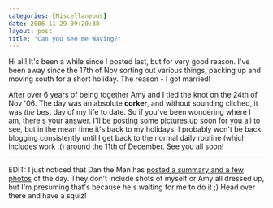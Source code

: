 ```yaml
---
categories: [Miscellaneous]
date: 2006-11-29 09:20:38
layout: post
title: "Can you see me Waving?"
---
```

Hi all! It's been a while since I posted last, but for very good reason. I've been away since the 17th of Nov sorting out various things, packing up and moving south for a short holiday. The reason - I got married!

After over 6 years of being together Amy and I tied the knot on the 24th of Nov '06. The day was an absolute <strong>corker</strong>, and without sounding cliched, it was <em>the</em> best day of my life to date. So if you've been wondering where I am, there's your answer. I'll be posting some pictures up soon for you all to see, but in the mean time it's back to my holidays. I probably won't be back blogging consistently until I get back to the normal daily routine (which includes work :() around the 11th of December. See you all soon!
<hr />
EDIT: I just noticed that Dan the Man has <a href="http://www.shiftperception.com/blog/posts/oj-wedding/" title="OJ's Wedding" target="_blank">posted a summary and a few photos</a> of the day. They don't include shots of myself or Amy all dressed up, but I'm presuming that's because he's waiting for me to do it ;) Head over there and have a squiz!
